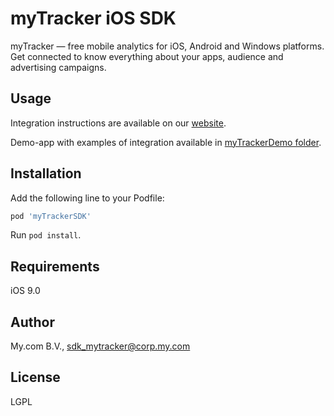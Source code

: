 # myTracker iOS SDK

myTracker — free mobile analytics for iOS, Android and Windows  platforms. Get connected to know everything about your apps, audience and advertising campaigns.

## Usage

Integration instructions are available on our [website](https://tracker.my.com/docs/).

Demo-app with examples of integration available in [myTrackerDemo folder](https://github.com/myTrackerSDK/mytracker-ios/blob/master/myTrackerDemo).

## Installation
 
Add the following line to your Podfile:
```ruby
pod 'myTrackerSDK'
```
Run `pod install`.

## Requirements

iOS 9.0

## Author

My.com B.V., sdk_mytracker@corp.my.com

## License

LGPL
